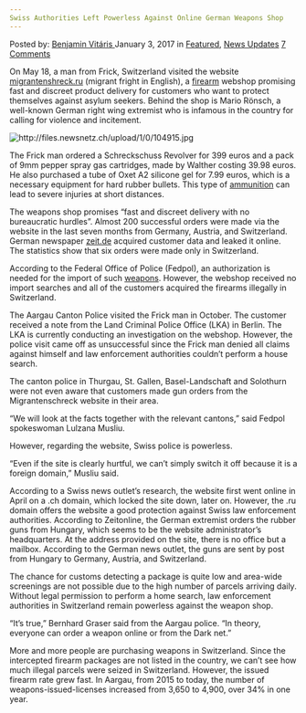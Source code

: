 ```yaml
---
Swiss Authorities Left Powerless Against Online German Weapons Shop
---
```

<article class="post-listing post-17289 post type-post status-publish format-standard has-post-thumbnail hentry category-deepdot-news category-news-updates tag-authorities tag-german tag-left tag-online tag-powerless tag-shop tag-swiss tag-weapons">
    <div class="post-inner">
        <span>Posted by: <a href="https://www.deepdotweb.com/author/benjaminvi/" title="">Benjamin Vitáris </a></span>
    <span>January 3, 2017</span>
    <span>in <a href="https://www.deepdotweb.com/category/deepdot-news/" rel="category tag">Featured</a>, <a href="https://www.deepdotweb.com/category/news-updates/" rel="category tag">News Updates</a></span>
    <span><a href="https://www.deepdotweb.com/2017/01/03/swiss-authorities-left-powerless-against-online-german-weapons-shop/#comments">7 Comments</a></span>
    </p>
    <div class="clear"></div>
    <div class="entry">
    <p>On May 18, a man from Frick, Switzerland visited the website <a href="http://www.tagesanzeiger.ch/schweiz/migrantenschreck-schweizer-kaufen-waffen-gegen-fluechtlinge/story/21167106">migrantenshreck.ru</a> (migrant fright in English), a <a href="https://www.deepdotweb.com/tag/firearm/">firearm</a> webshop promising fast and discreet product delivery for customers who want to protect themselves against asylum seekers. Behind the shop is Mario Rönsch, a well-known German right wing extremist who is infamous in the country for calling for violence and incitement.</p>
    <p><img class="wp-image-17297 aligncenter" src="https://www.deepdotweb.com/wp-content/uploads/2016/12/http-files-newsnetz-ch-upload-1-0-104915-jpg.jpeg" alt="http://files.newsnetz.ch/upload/1/0/104915.jpg" srcset="https://www.deepdotweb.com/wp-content/uploads/2016/12/http-files-newsnetz-ch-upload-1-0-104915-jpg.jpeg 553w, https://www.deepdotweb.com/wp-content/uploads/2016/12/http-files-newsnetz-ch-upload-1-0-104915-jpg-262x300.jpeg 262w" sizes="(max-width: 553px) 100vw, 553px"/></p>
    <p>The Frick man ordered a Schreckschuss Revolver for 399 euros and a pack of 9mm pepper spray gas cartridges, made by Walther costing 39.98 euros. He also purchased a tube of Oxet A2 silicone gel for 7.99 euros, which is a necessary equipment for hard rubber bullets. This type of <a href="https://www.deepdotweb.com/tag/ammunition/">ammunition</a> can lead to severe injuries at short distances.</p>
    <p>The weapons shop promises “fast and discreet delivery with no bureaucratic hurdles”. Almost 200 successful orders were made via the website in the last seven months from Germany, Austria, and Switzerland. German newspaper <a href="http://www.zeit.de/gesellschaft/zeitgeschehen/2016-12/migrantenschreck-waffen-waffenhandel-mario-roensch-kunden">zeit.de</a> acquired customer data and leaked it online. The statistics show that six orders were made only in Switzerland.</p>
    <p>According to the Federal Office of Police (Fedpol), an authorization is needed for the import of such <a href="https://www.deepdotweb.com/tag/weapon/">weapons</a>. However, the webshop received no import searches and all of the customers acquired the firearms illegally in Switzerland.</p>
    <p>The Aargau Canton Police visited the Frick man in October. The customer received a note from the Land Criminal Police Office (LKA) in Berlin. The LKA is currently conducting an investigation on the webshop. However, the police visit came off as unsuccessful since the Frick man denied all claims against himself and law enforcement authorities couldn’t perform a house search.</p>
    <p>The canton police in Thurgau, St. Gallen, Basel-Landschaft and Solothurn were not even aware that customers made gun orders from the Migrantenschreck website in their area.</p>
    <p>&#8220;We will look at the facts together with the relevant cantons,&#8221; said Fedpol spokeswoman Lulzana Musliu.</p>
    <p>However, regarding the website, Swiss police is powerless.</p>
    <p>&#8220;Even if the site is clearly hurtful, we can’t simply switch it off because it is a foreign domain,&#8221; Musliu said.</p>
    <p>According to a Swiss news outlet’s research, the website first went online in April on a .ch domain, which locked the site down, later on. However, the .ru domain offers the website a good protection against Swiss law enforcement authorities. According to Zeitonline, the German extremist orders the rubber guns from Hungary, which seems to be the website administrator’s headquarters. At the address provided on the site, there is no office but a mailbox. According to the German news outlet, the guns are sent by post from Hungary to Germany, Austria, and Switzerland.</p>
    <p>The chance for customs detecting a package is quite low and area-wide screenings are not possible due to the high number of parcels arriving daily. Without legal permission to perform a home search, law enforcement authorities in Switzerland remain powerless against the weapon shop.</p>
    <p>&#8220;It&#8217;s true,&#8221; Bernhard Graser said from the Aargau police. &#8220;In theory, everyone can order a weapon online or from the Dark net.&#8221;</p>
    <p>More and more people are purchasing weapons in Switzerland. Since the intercepted firearm packages are not listed in the country, we can’t see how much illegal parcels were seized in Switzerland. However, the issued firearm rate grew fast. In Aargau, from 2015 to today, the number of weapons-issued-licenses increased from 3,650 to 4,900, over 34% in one year.</p>
    </div>
    <span style="display:none"><a href="https://www.deepdotweb.com/tag/authorities/" rel="tag">authorities</a> <a href="https://www.deepdotweb.com/tag/german/" rel="tag">german</a> <a href="https://www.deepdotweb.com/tag/left/" rel="tag">left</a> <a href="https://www.deepdotweb.com/tag/online/" rel="tag">online</a> <a href="https://www.deepdotweb.com/tag/powerless/" rel="tag">powerless</a> <a href="https://www.deepdotweb.com/tag/shop/" rel="tag">shop</a> <a href="https://www.deepdotweb.com/tag/swiss/" rel="tag">swiss</a> <a href="https://www.deepdotweb.com/tag/weapons/" rel="tag">weapons</a></span> <span style="display:none" class="updated">2017-01-03</span>
    <div style="display:none" class="vcard author" itemprop="author" itemscope itemtype="http://schema.org/Person"><strong class="fn" itemprop="name"><a href="https://www.deepdotweb.com/author/benjaminvi/" title="Posts by Benjamin Vitáris" rel="author">Benjamin Vitáris</a></strong></div>
    </div>
</article>

